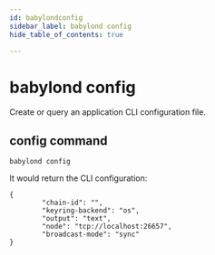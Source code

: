 ```yaml
---
id: babylondconfig
sidebar_label: babylond config
hide_table_of_contents: true

---
```


# babylond config
Create or query an application CLI configuration file.
## config command
```
babylond config
```
It would return the CLI configuration:
```
{
        "chain-id": "",
        "keyring-backend": "os",
        "output": "text",
        "node": "tcp://localhost:26657",
        "broadcast-mode": "sync"
}
```